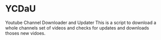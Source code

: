 # YCDaU
Youtube Channel Downloader and Updater
This is a script to download a whole channels set of videos and checks for updates and downloads thoses new vidoes.
